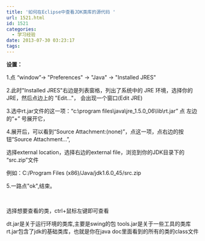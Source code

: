 ```yaml
---
title: '如何在Eclipse中查看JDK类库的源代码 '
url: 1521.html
id: 1521
categories:
  - 学习经验
date: 2013-07-30 03:23:17
tags:
---
```


**设置：**   
  
1.点 “window”-> "Preferences" -> "Java" -> "Installed JRES"  
  
2.此时"Installed JRES"右边是列表窗格，列出了系统中的 JRE 环境，选择你的JRE，然后点边上的 "Edit..."， 会出现一个窗口(Edit JRE)  
  
3.选中rt.jar文件的这一项：“c:\\program files\\java\\jre\_1.5.0\_06\\lib\\rt.jar” 点 左边的“+” 号展开它，  
  
4.展开后，可以看到“Source Attachment:(none)”，点这一项，点右边的按钮“Source Attachment...”,  
  
选择external location，选择右边的external file，浏览到你的JDK目录下的 “src.zip”文件  
  
例如：C:/Program Files (x86)/Java/jdk1.6.0_45/src.zip  
  
5.一路点"ok",结束。  
  
   
  
选择想要查看的类，ctrl+鼠标左键即可查看  
  
dt.jar是关于运行环境的类库,主要是swing的包 tools.jar是关于一些工具的类库 rt.jar包含了jdk的基础类库，也就是你在java doc里面看到的所有的类的class文件